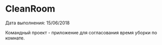 # CleanRoom
Дата выполнения: 15/06/2018

Командный проект - приложение для согласования время уборки по комнате.
